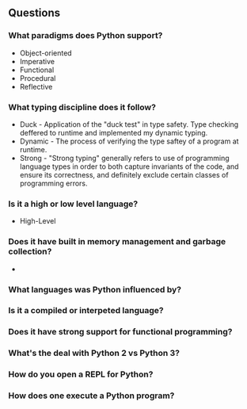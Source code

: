 ## Questions

### What paradigms does Python support?
+ Object-oriented
+ Imperative
+ Functional
+ Procedural
+ Reflective

### What typing discipline does it follow?
+ Duck - Application of the "duck test" in type safety. Type checking deffered to runtime and implemented my dynamic typing.
+ Dynamic - The process of verifying the type saftey of a program at runtime.
+ Strong - "Strong typing" generally refers to use of programming language types in order to both capture invariants of the code, and ensure its correctness, and definitely exclude certain classes of programming errors.

### Is it a high or low level language?
+ High-Level

### Does it have built in memory management and garbage collection?
+

### What languages was Python influenced by?
### Is it a compiled or interpeted language?
### Does it have strong support for functional programming?
### What's the deal with Python 2 vs Python 3?
### How do you open a REPL for Python?
### How does one execute a Python program?